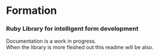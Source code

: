 # Formation
### Ruby Library for intelligent form development

Documentation is a work in progress.  
When the library is more fleshed out this readme will be also.
